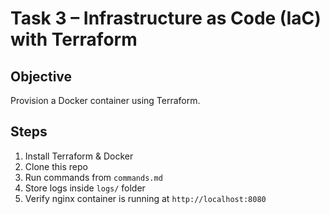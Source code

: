 # Task 3 – Infrastructure as Code (IaC) with Terraform

## Objective
Provision a Docker container using Terraform.

## Steps
1. Install Terraform & Docker
2. Clone this repo
3. Run commands from `commands.md`
4. Store logs inside `logs/` folder
5. Verify nginx container is running at `http://localhost:8080`
